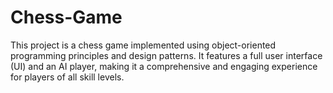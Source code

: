 # Chess-Game
This project is a chess game implemented using object-oriented programming principles and design patterns. It features a full user interface (UI) and an AI player, making it a comprehensive and engaging experience for players of all skill levels.
